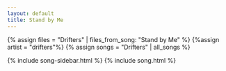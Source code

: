 ```yaml
---
layout: default
title: Stand by Me
---
```


{% assign files = "Drifters" | files_from_song: "Stand by Me" %}
{%assign artist = "drifters"%}
{% assign songs = "Drifters" | all_songs %}

{% include song-sidebar.html %}
{% include song.html %}
